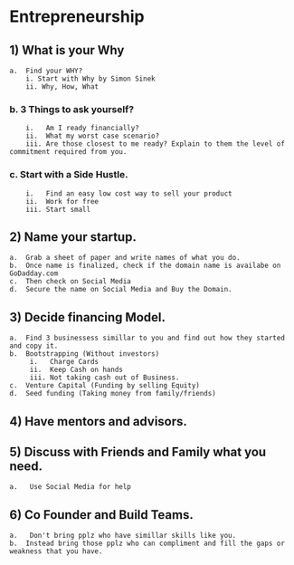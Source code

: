 # Entrepreneurship

## 1) What is your Why

	a.	Find your WHY?
		i. Start with Why by Simon Sinek
		ii. Why, How, What
		
### b.	3 Things to ask yourself?
		i.   Am I ready financially?
		ii.  What my worst case scenario?
		iii. Are those closest to me ready? Explain to them the level of commitment required from you.
   
### c.	Start with a Side Hustle.
		i.   Find an easy low cost way to sell your product
		ii.  Work for free
		iii. Start small
		
## 2)	Name your startup.
	a.  Grab a sheet of paper and write names of what you do.
	b.  Once name is finalized, check if the domain name is availabe on GoDadday.com
	c.  Then check on Social Media
	d.  Secure the name on Social Media and Buy the Domain.
	
## 3)	Decide financing Model.
	a.  Find 3 businessess simillar to you and find out how they started and copy it.
	b.  Bootstrapping (Without investors)
		 i.   Charge Cards
		 ii.  Keep Cash on hands
		 iii. Not taking cash out of Business.			 
	c.  Venture Capital (Funding by selling Equity)
	d.  Seed funding (Taking money from family/friends)
	
## 4)	Have mentors and advisors.

## 5)  Discuss with Friends and Family what you need.
	a.   Use Social Media for help

## 6)  Co Founder and Build Teams.
	a.   Don't bring pplz who have simillar skills like you.
	b.  Instead bring those pplz who can compliment and fill the gaps or weakness that you have.	
